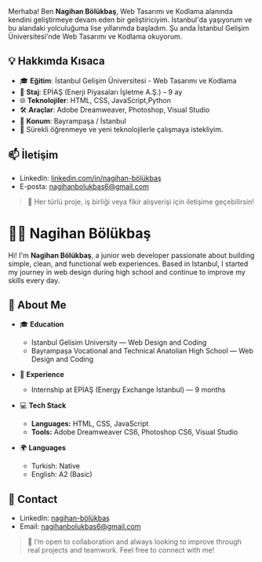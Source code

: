 
Merhaba! Ben **Nagihan Bölükbaş**, Web Tasarımı ve Kodlama alanında kendini geliştirmeye devam eden bir geliştiriciyim. İstanbul'da yaşıyorum ve bu alandaki yolculuğuma lise yıllarımda başladım.
Şu anda İstanbul Gelişim Üniversitesi'nde Web Tasarımı ve Kodlama okuyorum.

## 💡 Hakkımda Kısaca

- 🎓 **Eğitim**: İstanbul Gelişim Üniversitesi - Web Tasarımı ve Kodlama  
- 💼 **Staj**: EPİAŞ (Enerji Piyasaları İşletme A.Ş.) – 9 ay  
- 🌐 **Teknolojiler**: HTML, CSS, JavaScript,Python
- 🛠️ **Araçlar**: Adobe Dreamweaver, Photoshop, Visual Studio 
- 📍 **Konum**: Bayrampaşa / İstanbul  
- 🌱 Sürekli öğrenmeye ve yeni teknolojilerle çalışmaya istekliyim.

## 📫 İletişim

- LinkedIn: [linkedin.com/in/nagihan-bölükbaş](https://linkedin.com/in/nagihan-bölükbaş)  
- E-posta: nagihanbolukbas6@gmail.com

> 💬 Her türlü proje, iş birliği veya fikir alışverişi için iletişime geçebilirsin!

# 👩‍💻 Nagihan Bölükbaş

Hi! I'm **Nagihan Bölükbaş**, a junior web developer passionate about building simple, clean, and functional web experiences. Based in Istanbul, I started my journey in web design during high school and continue to improve my skills every day.

## 📌 About Me

- 🎓 **Education**  
  - Istanbul Gelisim University — Web Design and Coding  
  - Bayrampaşa Vocational and Technical Anatolian High School — Web Design and Coding

- 💼 **Experience**  
  - Internship at EPİAŞ (Energy Exchange Istanbul) — 9 months

- 💻 **Tech Stack**  
  - **Languages:** HTML, CSS, JavaScript  
  - **Tools:** Adobe Dreamweaver CS6, Photoshop CS6, Visual Studio

- 🌍 **Languages**  
  - Turkish: Native  
  - English: A2 (Basic)

## 🔗 Contact

- LinkedIn: [nagihan-bölükbaş](https://linkedin.com/in/nagihan-bölükbaş)  
- Email: nagihanbolukbas6@gmail.com

> 📌 I’m open to collaboration and always looking to improve through real projects and teamwork. Feel free to connect with me!
